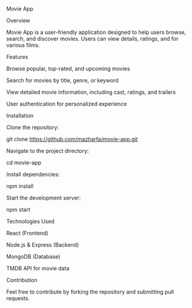Movie App

Overview

Movie App is a user-friendly application designed to help users browse, search, and discover movies. Users can view details, ratings, and for various films. 

Features

Browse popular, top-rated, and upcoming movies

Search for movies by title, genre, or keyword

View detailed movie information, including cast, ratings, and trailers



User authentication for personalized experience

Installation

Clone the repository:

git clone https://github.com/mazharfa/movie-app.git

Navigate to the project directory:

cd movie-app

Install dependencies:

npm install

Start the development server:

npm start

Technologies Used

React (Frontend)

Node.js & Express (Backend)

MongoDB (Database)

TMDB API for movie data

Contribution

Feel free to contribute by forking the repository and submitting pull requests.


